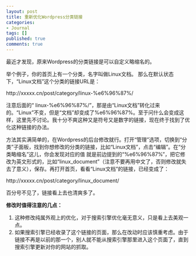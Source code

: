 ```yaml
---
layout: post
title: 重新优化Wordpress分类链接
categories:
- Journal
tags: []
published: true
comments: true
---
```

<p>最近才发现，原来Wordpress的分类链接是可以自定义略缩名的。</p>

<p>举个例子，你的首页上有一个分类，名字叫做Linux文档。 那么在默认状态下，“Linux文档”这个分类的链接URL是：</p>

<p>http://xxxxx.cn/post/category/linux-%e6%96%87%/</p>

<p>注意后面的“ linux-%e6%96%87%/”，那是由“Linux文档”转化过来的。“Linux”不变，但是“文档”却变成了%e6%96%87%。至于问什么会变成这样，这里先不讨论。我十分不爽这种又是符号又是数字的链接，现在终于找到了优化这种链接的办法。</p>

<p>方法其实满简单的，在Wordpress的后台修改就行。打开“管理”选项，切换到“分类”子面板，找到你想修改的分类的链接，比如“Linux文档”，点击“编辑”。在“分类略缩名”这儿，你会发现对应的值 就是前边提到的“%e6%96%87%”，把它修改为英文形式的，比如“linux_document”（注意不要再用中文了，否则修改就失去了意义），保存。再打开首页，看看“Linux文档”的链接，已经变成了：</p>

<p>http://xxxxx.cn/post/category/linux_document/</p>

<p>百分号不见了，链接看上去也清爽多了。</p>

<p><strong>修改时值得注意的几点：</strong>
<ol>
	<li>这种修改纯属外观上的优化，对于搜索引擎优化毫无意义，只是看上去美观一点。</li>
	<li>如果搜索引擎已经收录了这个链接的页面，那么在改动时应该慎重考虑。由于链接不再是以前的那一个，别人就不能从搜索引擎那里进入这个页面了，直到搜索引擎更新对你的网站的抓取。</li>
</ol></p>

